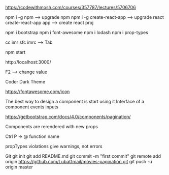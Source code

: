 
https://codewithmosh.com/courses/357787/lectures/5706706

npm i -g npm                --> upgrade npm
npm i -g create-react-app   --> upgrade react
create-react-app app        --> create react proj

npm i bootstrap		npm i font-awesome
npm i lodash
npm i prop-types

cc imr sfc imrc                --> Tab

npm start

http://localhost:3000/

F2                         --> change value

Coder Dark Theme

https://fontawesome.com/icon

The best way to design a component is start using it
    Interface of a component
        events
        inputs

https://getbootstrap.com/docs/4.0/components/pagination/

Components are rerendered with new props

Ctrl P -> @ function name

propTypes violations give warnings, not errors

Git
git init
git add README.md
git commit -m "first commit"
git remote add origin https://github.com/LubaGmail/movies-pagination.git
git push -u origin master





